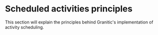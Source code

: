 # Scheduled activities principles

This section will explain the principles behind Granitic's implementation of activity scheduling. 